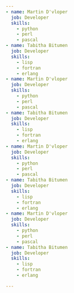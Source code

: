 ```yaml
---
- name: Martin D'vloper
  job: Developer
  skills:
    - python
    - perl
    - pascal
- name: Tabitha Bitumen
  job: Developer
  skills:
    - lisp
    - fortran
    - erlang
- name: Martin D'vloper
  job: Developer
  skills:
    - python
    - perl
    - pascal
- name: Tabitha Bitumen
  job: Developer
  skills:
    - lisp
    - fortran
    - erlang
- name: Martin D'vloper
  job: Developer
  skills:
    - python
    - perl
    - pascal
- name: Tabitha Bitumen
  job: Developer
  skills:
    - lisp
    - fortran
    - erlang
- name: Martin D'vloper
  job: Developer
  skills:
    - python
    - perl
    - pascal
- name: Tabitha Bitumen
  job: Developer
  skills:
    - lisp
    - fortran
    - erlang

---
```

